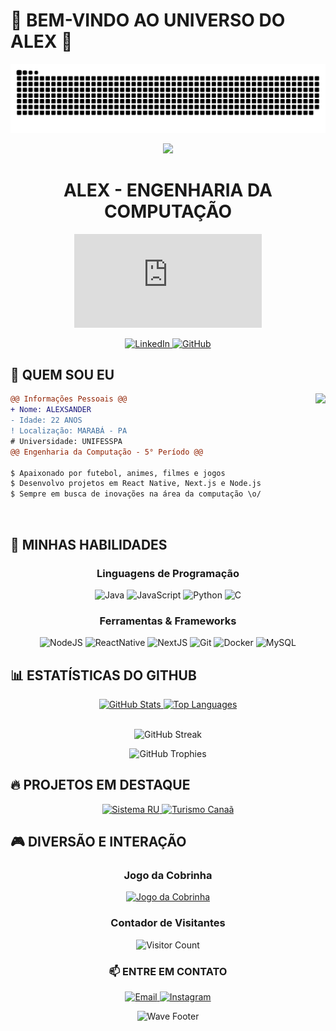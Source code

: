 # 🌟 BEM-VINDO AO UNIVERSO DO ALEX 🌟

<div align="center">
  
  ![Matrix Header](https://raw.githubusercontent.com/platane/snk/output/github-contribution-grid-snake-dark.svg)
  
  <img src="https://media.giphy.com/media/v1.Y2lkPTc5MGI3NjExeTgxNjF3M3kyMzd5a283aDl3aXQxZm5wb2MyZDZpZG15MXF6dW45bSZlcD12MV9pbnRlcm5hbF9naWZfYnlfaWQmY3Q9Zw/UoLt6Tm8wlSnWGfSFs/giphy.gif" width="150">

  # ALEX - ENGENHARIA DA COMPUTAÇÃO
  
  [![Typing SVG](https://readme-typing-svg.herokuapp.com?font=Press+Start+2P&size=18&duration=6000&pause=1000&color=33FF33&center=true&vCenter=true&random=false&width=500&lines=DESENVOLVEDOR+FULL+STACK;UNIFESSPA+-+3%C2%B0+PERÍODO;MARABÁ+-+PARÁ;REACT+NATIVE+%7C+NEXT.JS+%7C+NODE.JS)](https://git.io/typing-svg)

  <a href="https://www.linkedin.com/in/alexsander2002">
    <img src="https://img.shields.io/badge/LinkedIn-0077B5?style=for-the-badge&logo=linkedin&logoColor=white" alt="LinkedIn">
  </a>
  <a href="https://github.com/ALEXSANDER2002">
    <img src="https://img.shields.io/badge/GitHub-181717?style=for-the-badge&logo=github&logoColor=white" alt="GitHub">
  </a>
  
</div>

## 👾 QUEM SOU EU

<img align="right" height="200px" src="https://media.giphy.com/media/v1.Y2lkPTc5MGI3NjExYW1jOG90dWNwMGcwYjNta2NvNG02aTZmaTM0cG93ZHF5eDY5a3FzbSZlcD12MV9pbnRlcm5hbF9naWZfYnlfaWQmY3Q9Zw/SO8sDJQB8LXBS/giphy.gif">

```diff
@@ Informações Pessoais @@
+ Nome: ALEXSANDER
- Idade: 22 ANOS
! Localização: MARABÁ - PA
# Universidade: UNIFESSPA
@@ Engenharia da Computação - 5° Período @@

$ Apaixonado por futebol, animes, filmes e jogos
$ Desenvolvo projetos em React Native, Next.js e Node.js
$ Sempre em busca de inovações na área da computação \o/
```

<br>

## 🚀 MINHAS HABILIDADES

<div align="center">
  
  <h3>Linguagens de Programação</h3>
  
  ![Java](https://img.shields.io/badge/Java-ED8B00?style=for-the-badge&logo=openjdk&logoColor=white)
  ![JavaScript](https://img.shields.io/badge/JavaScript-F7DF1E?style=for-the-badge&logo=javascript&logoColor=black)
  ![Python](https://img.shields.io/badge/Python-3776AB?style=for-the-badge&logo=python&logoColor=white)
  ![C](https://img.shields.io/badge/C-00599C?style=for-the-badge&logo=c&logoColor=white)
  
  <h3>Ferramentas & Frameworks</h3>
  
  ![NodeJS](https://img.shields.io/badge/Node.js-43853D?style=for-the-badge&logo=node.js&logoColor=white)
  ![ReactNative](https://img.shields.io/badge/React_Native-20232A?style=for-the-badge&logo=react&logoColor=61DAFB)
  ![NextJS](https://img.shields.io/badge/Next.js-000000?style=for-the-badge&logo=nextdotjs&logoColor=white)
  ![Git](https://img.shields.io/badge/GIT-E44C30?style=for-the-badge&logo=git&logoColor=white)
  ![Docker](https://img.shields.io/badge/Docker-2496ED?style=for-the-badge&logo=docker&logoColor=white)
  ![MySQL](https://img.shields.io/badge/MySQL-4479A1?style=for-the-badge&logo=mysql&logoColor=white)
  
</div>

## 📊 ESTATÍSTICAS DO GITHUB

<div align="center">
  <a href="https://github.com/ALEXSANDER2002">
    <img height="180em" src="https://github-readme-stats.vercel.app/api?username=ALEXSANDER2002&theme=tokyonight&hide_border=false&include_all_commits=false&count_private=false&show_icons=true&line_height=29&locale=pt-br&rank_icon=github" alt="GitHub Stats">
    <img height="180em" src="https://github-readme-stats.vercel.app/api/top-langs/?username=ALEXSANDER2002&theme=tokyonight&hide_border=false&include_all_commits=false&count_private=false&layout=donut" alt="Top Languages">
  </a>
</div>

<br>

<div align="center">
  
  ![GitHub Streak](https://github-readme-streak-stats.herokuapp.com/?user=ALEXSANDER2002&theme=tokyonight&hide_border=false)
  
  <img src="https://github-profile-trophy.vercel.app/?username=ALEXSANDER2002&theme=tokyonight&no-frame=false&no-bg=true&margin-w=4&row=1" alt="GitHub Trophies">
  
</div>

## 🔥 PROJETOS EM DESTAQUE

<div align="center">
  
  <a href="https://github.com/ALEXSANDER2002/projeto-ru">
    <img src="https://github-readme-stats.vercel.app/api/pin/?username=ALEXSANDER2002&repo=projeto-ru&theme=tokyonight" alt="Sistema RU">
  </a>
  <a href="https://github.com/ALEXSANDER2002/projeto-canaa">
    <img src="https://github-readme-stats.vercel.app/api/pin/?username=ALEXSANDER2002&repo=projeto-canaa&theme=tokyonight" alt="Turismo Canaã">
  </a>
  
</div>

## 🎮 DIVERSÃO E INTERAÇÃO

<div align="center">
  
  <h3>Jogo da Cobrinha</h3>
  <a href="https://ALEXSANDER2002.github.io/projeto-canaa/snake_game.html">
    <img src="https://img.shields.io/badge/JOGAR_AGORA-33FF33?style=for-the-badge&logoColor=white&logo=data:image/svg+xml;base64,PHN2ZyB4bWxucz0iaHR0cDovL3d3dy53My5vcmcvMjAwMC9zdmciIHZpZXdCb3g9IjAgMCAyNCAyNCI+PHBhdGggZD0iTTE3LDEwLjVWN0ExLDEgMCAwLDAgMTYsNkgxNVYzQTEsMSAwIDAsMCAxNCwySDEwQTEsMSAwIDAsMCA5LDNWNkg4QTEsMSAwIDAsMCA3LDdWMTAuNUw1LjUsMTJMNywxMy41VjE3QTEsMSAwIDAsMCA4LDE4SDlWMjFBMSwxIDAsMCAwIDEwLDIySDE0QTEsMSAwIDAsMCAxNSwyMVYxOEgxNkExLDEgMCAwLDAgMTcsMTdWMTMuNUwxOC41LDEyTDE3LDEwLjVNMTIsMTVBMSwxIDAsMCwxIDExLDE0QTEsMSAwIDAsMSAxMiwxM0ExLDEgMCAwLDEgMTMsMTRBMSwxIDAsMCwxIDEyLDE1WiIgLz48L3N2Zz4=" alt="Jogo da Cobrinha">
  </a>
  
  <h3>Contador de Visitantes</h3>
  
  ![Visitor Count](https://profile-counter.glitch.me/ALEXSANDER2002/count.svg)
  
</div>

<div align="center">
  
  ### 📫 ENTRE EM CONTATO
  
  <a href="mailto:alexsander@example.com">
    <img src="https://img.shields.io/badge/Email-D14836?style=for-the-badge&logo=gmail&logoColor=white" alt="Email">
  </a>
  <a href="https://www.instagram.com/alexsander/">
    <img src="https://img.shields.io/badge/Instagram-E4405F?style=for-the-badge&logo=instagram&logoColor=white" alt="Instagram">
  </a>
  
</div>

<div align="center">
  
  ![Wave Footer](https://raw.githubusercontent.com/trinib/trinib/82213791fa9ff58d3ca768ddd6de2489ec23ffca/images/footer.svg)
  
</div>
